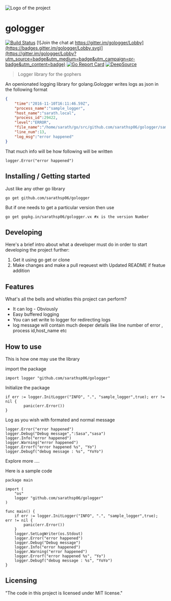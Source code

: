 ![Logo of the project](http://www.davesgames.net/papercraft/png/gallery-logs-01.png)

# gologger
[![Build Status](https://travis-ci.org/devpyp/gologger.svg?branch=master)](https://travis-ci.org/devpyp/gologger)
[![Join the chat at https://gitter.im/gologger/Lobby](https://badges.gitter.im/gologger/Lobby.svg)](https://gitter.im/gologger/Lobby?utm_source=badge&utm_medium=badge&utm_campaign=pr-badge&utm_content=badge) [![Go Report Card](https://goreportcard.com/badge/github.com/sarathsp06/gologger)](https://goreportcard.com/report/github.com/sarathsp06/gologger)
[![DeepSource](https://deepsource.io/gh/thebluefowl/gologger.svg/?label=active+issues&show_trend=true&token=DkwHo_ofhvSCp4f2C02BS_Ag)](https://deepsource.io/gh/thebluefowl/gologger/?ref=repository-badge)
> Logger library for the gophers

An openionated logging library for golang.Gologger writes logs as json in the following format

```json
{
    "time":"2016-11-10T16:11:46.59Z",
    "process_name":"sample_logger",
    "host_name":"sarath.local",
    "process_id":29422,
    "level":"ERROR",
    "file_name":"/home/sarath/go/src/github.com/sarathsp06/gologger/sample/main.go",
    "line_num":13,
    "log_msg":"error happened"
}
```  

That much info will be how following will be written
```golang
logger.Error("error happened")
```

## Installing / Getting started

Just like any other go library

```shell
go get github.com/sarathsp06/gologger
```
But if one needs to get a particular version then use 

```shell
go get gopkg.in/sarathsp06/gologger.vx #x is the version Number
``` 


## Developing

Here's a brief intro about what a developer must do in order to start developing
the project further:

1. Get it using go get or clone
2. Make changes and make a pull reqeuest with Updated README if featue addition 


## Features

What's all the bells and whistles this project can perform?
* It can log - Obviously
* Easy buffered logging 
* You can set write to logger for redirecting logs
* log message will contain much deeper details like line number of error , process id,host_name  etc


## How to use
This is how one may use the library

import the package 
```golang
import logger "github.com/sarathsp06/gologger"
``` 
Initialize the  package 
```golang
if err := logger.InitLogger("INFO", ".", "sample_logger",true); err != nil {
		panic(err.Error())
}
```
Log as you wish with formated and normal message

```golang
logger.Error("error happened")
logger.Debug("Debug message",":Sasa","sasa")
logger.Info("error happened")
logger.Warning("error happened")
logger.Errorf("error happened %s", "Yo")
logger.Debugf("debug message : %s", "YoYo")
```

Explore more ....


Here is a sample code

```golang
package main

import (
	"os"
	logger "github.com/sarathsp06/gologger"
)

func main() {
	if err := logger.InitLogger("INFO", ".", "sample_logger",true); err != nil {
		panic(err.Error())
	}
	logger.SetLogWriter(os.Stdout)
	logger.Error("error happened")
	logger.Debug("Debug message")
	logger.Info("error happened")
	logger.Warning("error happened")
	logger.Errorf("error happened %s", "Yo")
	logger.Debugf("debug message : %s", "YoYo")
}
```

## Licensing


"The code in this project is licensed under MIT license."
